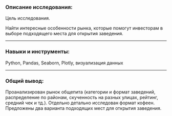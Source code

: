 ### Описание исследования: ###

Цель исследования.

Найти интересные особенности рынка, которые помогут инвесторам в выборе подходящего места для открытия заведения.
_____

### Навыки и инструменты: ###

Python, Pandas, Seaborn, Plotly, визуализация данных
_____

### Общий вывод: ###

Проанализирован рынок общепита (категории и формат заведений, распределение по районам, скученность на разных улицах, рейтинг, средний чек и тд.). Отдельно детально исследован формат кофеен. Предложены два варианта подходящих мест для открытия заведения. 
